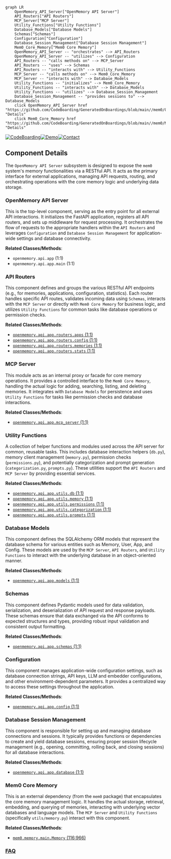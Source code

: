 ```mermaid
graph LR
    OpenMemory_API_Server["OpenMemory API Server"]
    API_Routers["API Routers"]
    MCP_Server["MCP Server"]
    Utility_Functions["Utility Functions"]
    Database_Models["Database Models"]
    Schemas["Schemas"]
    Configuration["Configuration"]
    Database_Session_Management["Database Session Management"]
    Mem0_Core_Memory["Mem0 Core Memory"]
    OpenMemory_API_Server -- "orchestrates" --> API_Routers
    OpenMemory_API_Server -- "utilizes" --> Configuration
    API_Routers -- "calls methods on" --> MCP_Server
    API_Routers -- "uses" --> Schemas
    API_Routers -- "interacts with" --> Utility_Functions
    MCP_Server -- "calls methods on" --> Mem0_Core_Memory
    MCP_Server -- "interacts with" --> Database_Models
    Utility_Functions -- "initializes" --> Mem0_Core_Memory
    Utility_Functions -- "interacts with" --> Database_Models
    Utility_Functions -- "utilizes" --> Database_Session_Management
    Database_Session_Management -- "provides sessions to" --> Database_Models
    click OpenMemory_API_Server href "https://github.com/CodeBoarding/GeneratedOnBoardings/blob/main//mem0/OpenMemory_API_Server.md" "Details"
    click Mem0_Core_Memory href "https://github.com/CodeBoarding/GeneratedOnBoardings/blob/main//mem0/Mem0_Core_Memory.md" "Details"
```
[![CodeBoarding](https://img.shields.io/badge/Generated%20by-CodeBoarding-9cf?style=flat-square)](https://github.com/CodeBoarding/CodeBoarding)[![Demo](https://img.shields.io/badge/Try%20our-Demo-blue?style=flat-square)](https://www.codeboarding.org/demo)[![Contact](https://img.shields.io/badge/Contact%20us%20-%20contact@codeboarding.org-lightgrey?style=flat-square)](mailto:contact@codeboarding.org)

## Component Details

The `OpenMemory API Server` subsystem is designed to expose the `mem0` system's memory functionalities via a RESTful API. It acts as the primary interface for external applications, managing API requests, routing, and orchestrating operations with the core memory logic and underlying data storage.

### OpenMemory API Server
This is the top-level component, serving as the entry point for all external API interactions. It initializes the FastAPI application, registers all API routers, and sets up middleware for request processing. It orchestrates the flow of requests to the appropriate handlers within the `API Routers` and leverages `Configuration` and `Database Session Management` for application-wide settings and database connectivity.


**Related Classes/Methods**:

- `openmemory.api.app` (1:1)
- `openmemory.api.app.main` (1:1)


### API Routers
This component defines and groups the various RESTful API endpoints (e.g., for memories, applications, configuration, statistics). Each router handles specific API routes, validates incoming data using `Schemas`, interacts with the `MCP Server` or directly with `Mem0 Core Memory` for business logic, and utilizes `Utility Functions` for common tasks like database operations or permission checks.


**Related Classes/Methods**:

- <a href="https://github.com/mem0ai/mem0/blob/master/openmemory/api/app/routers/apps.py#L1-L1" target="_blank" rel="noopener noreferrer">`openmemory.api.app.routers.apps` (1:1)</a>
- <a href="https://github.com/mem0ai/mem0/blob/master/openmemory/api/app/routers/config.py#L1-L1" target="_blank" rel="noopener noreferrer">`openmemory.api.app.routers.config` (1:1)</a>
- <a href="https://github.com/mem0ai/mem0/blob/master/openmemory/api/app/routers/memories.py#L1-L1" target="_blank" rel="noopener noreferrer">`openmemory.api.app.routers.memories` (1:1)</a>
- <a href="https://github.com/mem0ai/mem0/blob/master/openmemory/api/app/routers/stats.py#L1-L1" target="_blank" rel="noopener noreferrer">`openmemory.api.app.routers.stats` (1:1)</a>


### MCP Server
This module acts as an internal proxy or facade for core memory operations. It provides a controlled interface to the `Mem0 Core Memory`, handling the actual logic for adding, searching, listing, and deleting memories. It integrates with `Database Models` for persistence and uses `Utility Functions` for tasks like permission checks and database interactions.


**Related Classes/Methods**:

- <a href="https://github.com/mem0ai/mem0/blob/master/openmemory/api/app/mcp_server.py#L1-L1" target="_blank" rel="noopener noreferrer">`openmemory.api.app.mcp_server` (1:1)</a>


### Utility Functions
A collection of helper functions and modules used across the API server for common, reusable tasks. This includes database interaction helpers (`db.py`), memory client management (`memory.py`), permission checks (`permissions.py`), and potentially categorization and prompt generation (`categorization.py`, `prompts.py`). These utilities support the `API Routers` and `MCP Server` by providing essential services.


**Related Classes/Methods**:

- <a href="https://github.com/mem0ai/mem0/blob/master/openmemory/api/app/utils/db.py#L1-L1" target="_blank" rel="noopener noreferrer">`openmemory.api.app.utils.db` (1:1)</a>
- <a href="https://github.com/mem0ai/mem0/blob/master/openmemory/api/app/utils/memory.py#L1-L1" target="_blank" rel="noopener noreferrer">`openmemory.api.app.utils.memory` (1:1)</a>
- <a href="https://github.com/mem0ai/mem0/blob/master/openmemory/api/app/utils/permissions.py#L1-L1" target="_blank" rel="noopener noreferrer">`openmemory.api.app.utils.permissions` (1:1)</a>
- <a href="https://github.com/mem0ai/mem0/blob/master/openmemory/api/app/utils/categorization.py#L1-L1" target="_blank" rel="noopener noreferrer">`openmemory.api.app.utils.categorization` (1:1)</a>
- <a href="https://github.com/mem0ai/mem0/blob/master/openmemory/api/app/utils/prompts.py#L1-L1" target="_blank" rel="noopener noreferrer">`openmemory.api.app.utils.prompts` (1:1)</a>


### Database Models
This component defines the SQLAlchemy ORM models that represent the database schema for various entities such as Memory, User, App, and Config. These models are used by the `MCP Server`, `API Routers`, and `Utility Functions` to interact with the underlying database in an object-oriented manner.


**Related Classes/Methods**:

- <a href="https://github.com/mem0ai/mem0/blob/master/openmemory/api/app/models.py#L1-L1" target="_blank" rel="noopener noreferrer">`openmemory.api.app.models` (1:1)</a>


### Schemas
This component defines Pydantic models used for data validation, serialization, and deserialization of API request and response payloads. These schemas ensure that data exchanged via the API conforms to expected structures and types, providing robust input validation and consistent output formatting.


**Related Classes/Methods**:

- <a href="https://github.com/mem0ai/mem0/blob/master/openmemory/api/app/schemas.py#L1-L1" target="_blank" rel="noopener noreferrer">`openmemory.api.app.schemas` (1:1)</a>


### Configuration
This component manages application-wide configuration settings, such as database connection strings, API keys, LLM and embedder configurations, and other environment-dependent parameters. It provides a centralized way to access these settings throughout the application.


**Related Classes/Methods**:

- <a href="https://github.com/mem0ai/mem0/blob/master/openmemory/api/app/config.py#L1-L1" target="_blank" rel="noopener noreferrer">`openmemory.api.app.config` (1:1)</a>


### Database Session Management
This component is responsible for setting up and managing database connections and sessions. It typically provides functions or dependencies to create and yield database sessions, ensuring proper session lifecycle management (e.g., opening, committing, rolling back, and closing sessions) for all database interactions.


**Related Classes/Methods**:

- <a href="https://github.com/mem0ai/mem0/blob/master/openmemory/api/app/database.py#L1-L1" target="_blank" rel="noopener noreferrer">`openmemory.api.app.database` (1:1)</a>


### Mem0 Core Memory
This is an external dependency (from the `mem0` package) that encapsulates the core memory management logic. It handles the actual storage, retrieval, embedding, and querying of memories, interacting with underlying vector databases and language models. The `MCP Server` and `Utility Functions` (specifically `utils/memory.py`) interact with this component.


**Related Classes/Methods**:

- <a href="https://github.com/mem0ai/mem0/blob/master/mem0/memory/main.py#L116-L966" target="_blank" rel="noopener noreferrer">`mem0.memory.main.Memory` (116:966)</a>




### [FAQ](https://github.com/CodeBoarding/GeneratedOnBoardings/tree/main?tab=readme-ov-file#faq)